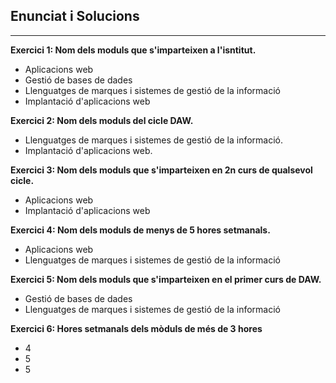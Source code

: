 ## Enunciat i Solucions


---

**Exercici 1: Nom dels moduls que s'imparteixen a l'isntitut.**

- Aplicacions web
- Gestió de bases de dades
- Llenguatges de marques i sistemes de gestió de la informació
- Implantació d'aplicacions web

**Exercici 2: Nom dels moduls del cicle DAW.**
- Llenguatges de marques i sistemes de gestió de la informació.
- Implantació d'aplicacions web.

**Exercici 3: Nom dels moduls que s'imparteixen en 2n curs de qualsevol cicle.**
- Aplicacions web
- Implantació d'aplicacions web

**Exercici 4: Nom dels moduls de menys de 5 hores setmanals.**
- Aplicacions web
- Llenguatges de marques i sistemes de gestió de la informació

**Exercici 5: Nom dels moduls que s'imparteixen en el primer curs de DAW.**
- Gestió de bases de dades
- Llenguatges de marques i sistemes de gestió de la informació

**Exercici 6: Hores setmanals dels mòduls de més de 3 hores**
- 4
- 5
- 5
